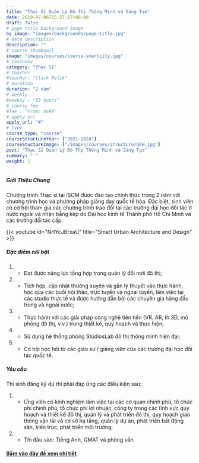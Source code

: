 ```yaml
---
title: "Thạc Sĩ Quản Lý Đô Thị Thông Minh và Sáng Tạo"
date: 2019-07-06T15:27:17+06:00
draft: false
# page title background image
bg_image: "images/backgrounds/page-title.jpg"
# meta description
description: ""
# course thumbnail
image: "images/courses/course-smartcity.jpg"
# taxonomy
category: "Thạc Sĩ"
# teacher
#teacher: "Clark Malik"
# duration
duration: "2 năm"
# weekly
#weekly : "03 hours"
# course fee
#fee : "From: $699"
# apply url
apply_url: "#"
# type
course_type: "course"
courseStructureYear: ["2021-2024"]
courseStuctureImage: ["/images/courses/structure/UEH.jpg"]
post: "Thạc Sĩ Quản Lý Đô Thị Thông Minh và Sáng Tạo"
summary: " "
weight: 1
---
```


##### Giới Thiệu Chung

<!--StartFragment-->

Chương trình Thạc sĩ tại ISCM được đào tạo chính thức trong 2 năm với chương trình học và phương pháp giảng dạy quốc tế hóa. Đặc biệt, sinh viên có cơ hội tham gia các chương trình trao đổi tại các trường đại học đối tác ở nước ngoài và nhận bằng kép do Đại học kinh tế Thành phố Hồ Chí Minh và các trường đối tác cấp.

<!--EndFragment-->

{{< youtube id="NrtYcJBrxaU" title="Smart Urban Architecture and Design" >}}

##### Đặc điểm nổi bật

1. - Đạt được năng lực tổng hợp trong quản lý đổi mới đô thị;
2. - Tích hợp, cập nhật thường xuyên và gắn lý thuyết vào thực hành, học qua các buổi hội thảo, trực tuyến và ngoại tuyến, làm việc tại các studio thực tế và được hướng dẫn bởi các chuyên gia hàng đầu trong và ngoài nước;
3. - Thực hành với các giải pháp công nghệ tiên tiến (VR, AR, In 3D, mô phỏng đô thị, v.v.) trong thiết kế, quy hoạch và thực hiện;
4. - Sử dụng hệ thống phòng StudiosLab đô thị thông minh hiện đại;
5. - Cơ hội học hỏi từ các giáo sư / giảng viên của các trường đại học đối tác quốc tế.

##### Yêu cầu

Thí sinh đăng ký dự thi phải đáp ứng các điều kiện sau:

1. - Ứng viên có kinh nghiệm làm việc tại các cơ quan chính phủ, tổ chức phi chính phủ, tổ chức phi lợi nhuận, công ty trong các lĩnh vực quy hoạch và thiết kế đô thị, quản lý và phát triển đô thị, quy hoạch giao thông vận tải và cơ sở hạ tầng, quản lý dự án, phát triển bất động sản, kiến trúc, phát triển môi trường;
2. - Thi đầu vào: Tiếng Anh, GMAT và phỏng vấn

#### [Bấm vào đây để xem chi tiết](https://www.ueh.edu.vn/dao-tao/thac-si-tien-si/thac-si-dieu-hanh-cao-cap-emba/quan-ly-do-thi-thong-minh-va-sang-tao/?fbclid=IwAR09xSUOK2WxPuLZdZ4whONMLsnSDkAyvQqkoX0iioGizyCGdkdtBUqgig4)
